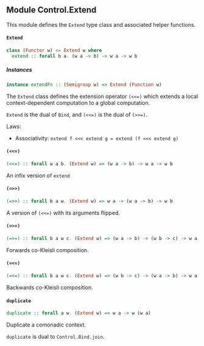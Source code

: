 ## Module Control.Extend

This module defines the `Extend` type class and associated helper functions.

#### `Extend`

``` purescript
class (Functor w) <= Extend w where
  extend :: forall b a. (w a -> b) -> w a -> w b
```

##### Instances
``` purescript
instance extendFn :: (Semigroup w) => Extend (Function w)
```

The `Extend` class defines the extension operator `(<<=)`
which extends a local context-dependent computation to
a global computation.

`Extend` is the dual of `Bind`, and `(<<=)` is the dual of
`(>>=)`.

Laws:

- Associativity: `extend f <<< extend g = extend (f <<< extend g)`

#### `(<<=)`

``` purescript
(<<=) :: forall w a b. (Extend w) => (w a -> b) -> w a -> w b
```

An infix version of `extend`

#### `(=>>)`

``` purescript
(=>>) :: forall b a w. (Extend w) => w a -> (w a -> b) -> w b
```

A version of `(<<=)` with its arguments flipped.

#### `(=>=)`

``` purescript
(=>=) :: forall b a w c. (Extend w) => (w a -> b) -> (w b -> c) -> w a -> c
```

Forwards co-Kleisli composition.

#### `(=<=)`

``` purescript
(=<=) :: forall b a w c. (Extend w) => (w b -> c) -> (w a -> b) -> w a -> c
```

Backwards co-Kleisli composition.

#### `duplicate`

``` purescript
duplicate :: forall a w. (Extend w) => w a -> w (w a)
```

Duplicate a comonadic context.

`duplicate` is dual to `Control.Bind.join`.


